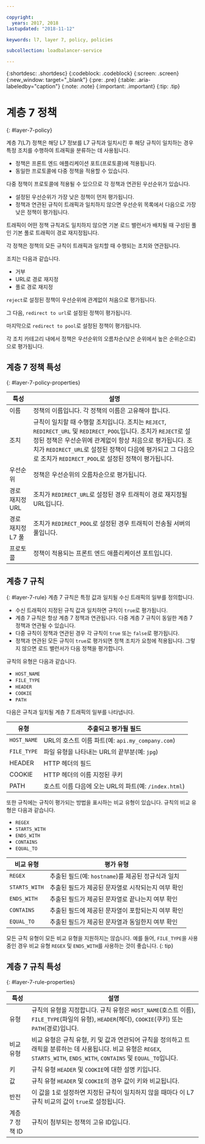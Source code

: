 ```yaml
---

copyright:
  years: 2017, 2018
lastupdated: "2018-11-12"

keywords: l7, layer 7, policy, policies

subcollection: loadbalancer-service

---
```


{:shortdesc: .shortdesc}
{:codeblock: .codeblock}
{:screen: .screen}
{:new_window: target="_blank"}
{:pre: .pre}
{:table: .aria-labeledby="caption"}
{:note: .note}
{:important: .important}
{:tip: .tip}

# 계층 7 정책
{: #layer-7-policy}

계층 7(L7) 정책은 해당 L7 정보를 L7 규칙과 일치시킨 후 해당 규칙이 일치하는 경우 특정 조치를 수행하여 트래픽을 분류하는 데 사용됩니다.

* 정책은 프론트 엔드 애플리케이션 포트(프로토콜)에 적용됩니다.
* 동일한 프로토콜에 다중 정책을 적용할 수 있습니다.

다중 정책이 프로토콜에 적용될 수 있으므로 각 정책과 연관된 우선순위가 있습니다.

* 설정된 우선순위가 가장 낮은 정책이 먼저 평가됩니다.
* 정책과 연관된 규칙이 트래픽과 일치하지 않으면 우선순위 목록에서 다음으로 가장 낮은 정책이 평가됩니다.

트래픽이 어떤 정책 규칙과도 일치하지 않으면 기본 로드 밸런서가 배치될 때 구성된 풀인 기본 풀로 트래픽이 경로 재지정됩니다.

각 정책은 정책의 모든 규칙이 트래픽과 일치할 때 수행되는 조치와 연관됩니다.

조치는 다음과 같습니다.

- 거부
- URL로 경로 재지정
- 풀로 경로 재지정

`reject`로 설정된 정책이 우선순위에 관계없이 처음으로 평가됩니다.

그 다음, `redirect to url`로 설정된 정책이 평가됩니다.

마지막으로 `redirect to pool`로 설정된 정책이 평가됩니다.

각 조치 카테고리 내에서 정책은 우선순위의 오름차순(낮은 순위에서 높은 순위순으로)으로 평가됩니다.

## 계층 7 정책 특성
{: #layer-7-policy-properties}

특성  |설명
------------- | -------------
이름 |정책의 이름입니다. 각 정책의 이름은 고유해야 합니다.
조치 |규칙이 일치할 때 수행할 조치입니다. 조치는 `REJECT`, `REDIRECT_URL` 및 `REDIRECT_POOL`입니다. 조치가 `REJECT`로 설정된 정책은 우선순위에 관계없이 항상 처음으로 평가됩니다. 조치가 `REDIRECT_URL`로 설정된 정책이 다음에 평가되고 그 다음으로 조치가 `REDIRECT_POOL`로 설정된 정책이 평가됩니다.
우선순위 |정책은 우선순위의 오름차순으로 평가됩니다.
경로 재지정 URL |조치가 `REDIRECT_URL`로 설정된 경우 트래픽이 경로 재지정될 URL입니다.
경로 재지정 L7 풀 |조치가 `REDIRECT_POOL`로 설정된 경우 트래픽이 전송될 서버의 풀입니다.
프로토콜 |정책이 적용되는 프론트 엔드 애플리케이션 포트입니다.

## 계층 7 규칙
{: #layer-7-rule}
계층 7 규칙은 특정 값과 일치될 수신 트래픽의 일부를 정의합니다.

* 수신 트래픽이 지정된 규칙 값과 일치하면 규칙이 `true`로 평가됩니다.
* 계층 7 규칙은 항상 계층 7 정책과 연관됩니다. 다중 계층 7 규칙이 동일한 계층 7 정책과 연관될 수 있습니다.
* 다중 규칙이 정책과 연관된 경우 각 규칙이 `true` 또는 `false`로 평가됩니다.
* 정책과 연관된 모든 규칙이 `true`로 평가되면 정책 조치가 요청에 적용됩니다. 그렇지 않으면 로드 밸런서가 다음 정책을 평가합니다.

규칙의 유형은 다음과 같습니다.

* `HOST_NAME`
* `FILE_TYPE`
* `HEADER`
* `COOKIE`
* `PATH`

다음은 규칙과 일치될 계층 7 트래픽의 일부를 나타냅니다.

유형      |추출되고 평가될 필드
----------| -----------------------
`HOST_NAME` |URL의 호스트 이름 파트(예: `api.my_company.com`)
`FILE_TYPE` |파일 유형을 나타내는 URL의 끝부분(예: `jpg`)
HEADER    |HTTP 헤더의 필드
COOKIE    |HTTP 헤더의 이름 지정된 쿠키
PATH      |호스트 이름 다음에 오는 URL의 파트(예: `/index.html`)

또한 규칙에는 규칙이 평가되는 방법을 표시하는 비교 유형이 있습니다.
규칙의 비교 유형은 다음과 같습니다.

* `REGEX`
* `STARTS_WITH`
* `ENDS_WITH`
* `CONTAINS`
* `EQUAL_TO`

비교 유형 |평가 유형
----------------|---------------------
`REGEX`           |추출된 필드(예: `hostname`)를 제공된 정규식과 일치
`STARTS_WITH`     |추출된 필드가 제공된 문자열로 시작되는지 여부 확인
`ENDS_WITH`       |추출된 필드가 제공된 문자열로 끝나는지 여부 확인
`CONTAINS`        |추출된 필드에 제공된 문자열이 포함되는지 여부 확인
`EQUAL_TO`        |추출된 필드가 제공된 문자열과 동일한지 여부 확인

모든 규칙 유형이 모든 비교 유형을 지원하지는 않습니다. 예를 들어, `FILE_TYPE`을 사용 중인 경우 비교 유형 `REGEX` 및 `ENDS_WITH`를 사용하는 것이 좋습니다.
{: tip}

## 계층 7 규칙 특성
{: #layer-7-rule-properties}

특성  |설명
------------- | -------------
유형 |규칙의 유형을 지정합니다. 규칙 유형은 `HOST_NAME`(호스트 이름), `FILE_TYPE`(파일의 유형), `HEADER`(헤더), `COOKIE`(쿠키) 또는 `PATH`(경로)입니다.
비교 유형 |비교 유형은 규칙 유형, 키 및 값과 연관되어 규칙을 정의하고 트래픽을 분류하는 데 사용됩니다. 비교 유형은 `REGEX`, `STARTS_WITH`, `ENDS_WITH`, `CONTAINS` 및 `EQUAL_TO`입니다.
키 |규칙 유형 `HEADER` 및 `COOKIE`에 대한 설명 키입니다.
값 |규칙 유형 `HEADER` 및 `COOKIE`의 경우 값이 키와 비교됩니다.
반전 |이 값을 1로 설정하면 지정된 규칙이 일치하지 않을 때마다 이 L7 규칙 비교의 값이 `true`로 설정됩니다.
계층 7 정책 ID |규칙이 첨부되는 정책의 고유 ID입니다.
